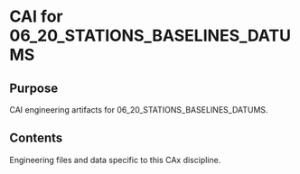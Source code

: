 # CAI for 06_20_STATIONS_BASELINES_DATUMS

## Purpose
CAI engineering artifacts for 06_20_STATIONS_BASELINES_DATUMS.

## Contents
Engineering files and data specific to this CAx discipline.
